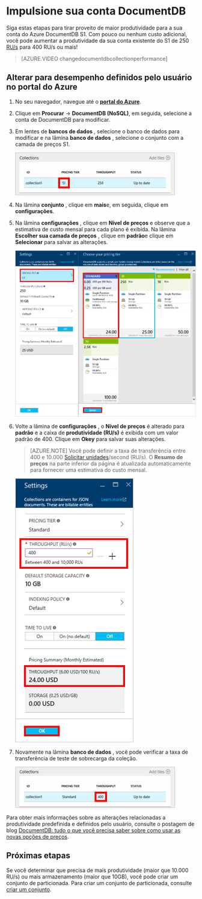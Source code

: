 <properties 
    pageTitle="Impulsione sua conta DocumentDB S1 | Microsoft Azure" 
    description="Aproveite maior produtividade em sua conta DocumentDB S1 fazendo algumas alterações simples no portal do Azure." 
    services="documentdb" 
    authors="mimig1" 
    manager="jhubbard" 
    editor="monicar" 
    documentationCenter=""/>

<tags 
    ms.service="documentdb" 
    ms.workload="data-services" 
    ms.tgt_pltfrm="na" 
    ms.devlang="na" 
    ms.topic="article" 
    ms.date="08/25/2016" 
    ms.author="mimig"/>

# <a name="supercharge-your-documentdb-account"></a>Impulsione sua conta DocumentDB

Siga estas etapas para tirar proveito de maior produtividade para a sua conta do Azure DocumentDB S1. Com pouco ou nenhum custo adicional, você pode aumentar a produtividade da sua conta existente do S1 de 250 [RU/s](documentdb-request-units.md) para 400 RU/s ou mais!  

> [AZURE.VIDEO changedocumentdbcollectionperformance]

## <a name="change-to-user-defined-performance-in-the-azure-portal"></a>Alterar para desempenho definidos pelo usuário no portal do Azure

1. No seu navegador, navegue até o [**portal do Azure**](https://portal.azure.com). 
2. Clique em **Procurar** -> **DocumentDB (NoSQL)**, em seguida, selecione a conta de DocumentDB para modificar.   
3. Em lentes de **bancos de dados** , selecione o banco de dados para modificar e na lâmina **banco de dados** , selecione o conjunto com a camada de preços S1.

      ![Captura de tela da lâmina banco de dados com uma coleção de S1](./media/documentdb-supercharge-your-account/documentdb-change-performance-S1.png)

4. Na lâmina **conjunto** , clique em **mais**e, em seguida, clique em **configurações**.   
5. Na lâmina **configurações** , clique em **Nível de preços** e observe que a estimativa de custo mensal para cada plano é exibida. Na lâmina **Escolher sua camada de preços** , clique em **padrão**e clique em **Selecionar** para salvar as alterações.

      ![Captura de tela de configurações DocumentDB e escolha seu preço lâminas de camada](./media/documentdb-supercharge-your-account/documentdb-change-performance.png)

6. Volte a lâmina de **configurações** , o **Nível de preços** é alterado para **padrão** e a caixa de **produtividade (RU/s)** é exibida com um valor padrão de 400. Clique em **Okey** para salvar suas alterações. 

    > [AZURE.NOTE] Você pode definir a taxa de transferência entre 400 e 10.000 [Solicitar unidades](../articles/documentdb/documentdb-request-units.md)/second (RU/s). O **Resumo de preços** na parte inferior da página é atualizada automaticamente para fornecer uma estimativa do custo mensal.
    
    ![Captura de tela da lâmina configurações mostrando onde alterar o valor de produtividade](./media/documentdb-supercharge-your-account/documentdb-change-performance-set-thoughput.png)

8. Novamente na lâmina **banco de dados** , você pode verificar a taxa de transferência de teste de sobrecarga da coleção. 

    ![Captura de tela da lâmina banco de dados com conjunto modificada](./media/documentdb-supercharge-your-account/documentdb-change-performance-confirmation.png)

Para obter mais informações sobre as alterações relacionadas a produtividade predefinida e definidos pelo usuário, consulte o postagem de blog [DocumentDB: tudo o que você precisa saber sobre como usar as novas opções de preços](https://azure.microsoft.com/blog/documentdb-use-the-new-pricing-options-on-your-existing-collections/).

## <a name="next-steps"></a>Próximas etapas

Se você determinar que precisa de mais produtividade (maior que 10.000 RU/s) ou mais armazenamento (maior que 10GB), você pode criar um conjunto de particionada. Para criar um conjunto de particionada, consulte [criar um conjunto](documentdb-create-collection.md).
